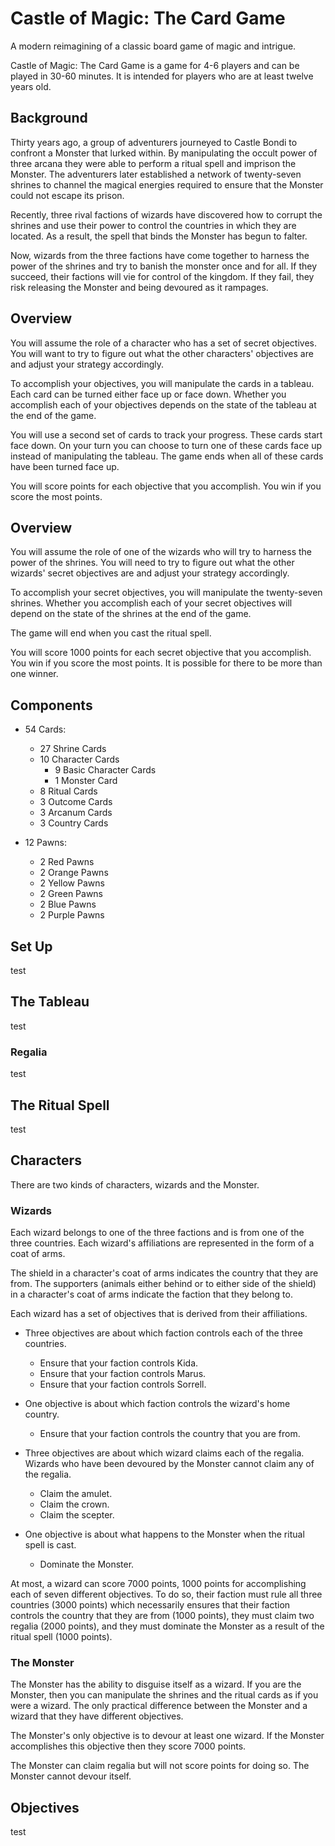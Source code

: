 # Castle of Magic: The Card Game
A modern reimagining of a classic board game of magic and intrigue.

Castle of Magic: The Card Game is a game for 4-6 players and can be played in 30-60 minutes.
It is intended for players who are at least twelve years old.

## Background
Thirty years ago, a group of adventurers journeyed to Castle Bondi to confront a Monster that lurked within.
By manipulating the occult power of three arcana they were able to perform a ritual spell and imprison the Monster.
The adventurers later established a network of twenty-seven shrines to channel the magical energies required to ensure that the Monster could not escape its prison.

Recently, three rival factions of wizards have discovered how to corrupt the shrines and use their power to control the countries in which they are located.
As a result, the spell that binds the Monster has begun to falter.

Now, wizards from the three factions have come together to harness the power of the shrines and try to banish the monster once and for all.
If they succeed, their factions will vie for control of the kingdom.
If they fail, they risk releasing the Monster and being devoured as it rampages.

## Overview
You will assume the role of a character who has a set of secret objectives.
You will want to try to figure out what the other characters' objectives are and adjust your strategy accordingly.
<!-- Some characters have objectives that are mutually compatible.
Those characters are natural allies.
Other characters are natural rivals. -->

To accomplish your objectives, you will manipulate the cards in a tableau.
Each card can be turned either face up or face down.
Whether you accomplish each of your objectives depends on the state of the tableau at the end of the game.
<!-- On your turn you can flip up to two cards, thereby changing the current state of the tableau. -->

You will use a second set of cards to track your progress.
These cards start face down.
On your turn you can choose to turn one of these cards face up instead of manipulating the tableau.
The game ends when all of these cards have been turned face up.

You will score points for each objective that you accomplish.
You win if you score the most points.

## Overview
You will assume the role of one of the wizards who will try to harness the power of the shrines.
You will need to try to figure out what the other wizards' secret objectives are and adjust your strategy accordingly.
<!-- You will have a set of secret objectives based on what faction you belong to and what country you are from. -->
<!--Other wizards from your faction will be your natural allies.
Other wizards from your country will be your natural rivals. -->

To accomplish your secret objectives, you will manipulate the twenty-seven shrines.
Whether you accomplish each of your secret objectives will depend on the state of the shrines at the end of the game.
<!-- Each shrine will be represented by a shrine card.
These shrine cards will be arranged in a tableau. -->
<!-- Each shrine card can be turned either face up or face down to indicate if the corresponding shrine is active or inactive.
On your turn you can flip one or two of the shrine cards, thereby changing the state of the tableau. -->

The game will end when you cast the ritual spell.
<!-- The nature of this spell will be determined by the eight ritual cards.
These cards start face down.
On your turn you can choose to turn one of these cards face up instead of manipulating the shrines.
The ritual spell will be cast when all eight ritual cards have been turned face up. -->

You will score 1000 points for each secret objective that you accomplish.
You win if you score the most points.
It is possible for there to be more than one winner.

## Components
- 54 Cards:
   - 27 Shrine Cards
   - 10 Character Cards
      - 9 Basic Character Cards
      <!-- - 3 Cultist Cards -->
      - 1 Monster Card
   - 8 Ritual Cards
   - 3 Outcome Cards
   - 3 Arcanum Cards
   - 3 Country Cards

- 12 Pawns:
   - 2 Red Pawns
   - 2 Orange Pawns
   - 2 Yellow Pawns
   - 2 Green Pawns
   - 2 Blue Pawns
   - 2 Purple Pawns

## Set Up
test

## The Tableau
test

### Regalia
test

## The Ritual Spell
test

## Characters
There are two kinds of characters, wizards and the Monster.

### Wizards
Each wizard belongs to one of the three factions and is from one of the three countries. Each wizard's affiliations are represented in the form of a coat of arms.

The shield in a character's coat of arms indicates the country that they are from.
The supporters (animals either behind or to either side of the shield) in a character's coat of arms indicate the faction that they belong to.

Each wizard has a set of objectives that is derived from their affiliations.

  - Three objectives are about which faction controls each of the three countries.
     - Ensure that your faction controls Kida.
     - Ensure that your faction controls Marus.
     - Ensure that your faction controls Sorrell.

  - One objective is about which faction controls the wizard's home country.
     - Ensure that your faction controls the country that you are from.

  - Three objectives are about which wizard claims each of the regalia. Wizards who have been devoured by the Monster cannot claim any of the regalia.
     - Claim the amulet.
     - Claim the crown.
     - Claim the scepter.

  - One objective is about what happens to the Monster when the ritual spell is cast.
     - Dominate the Monster.

At most, a wizard can score 7000 points, 1000 points for accomplishing each of seven different objectives.  To do so, their faction must rule all three countries (3000 points) which necessarily ensures that their faction controls the country that they are from (1000 points), they must claim two regalia (2000 points), and they must dominate the Monster as a result of the ritual spell (1000 points).

<!-- ### Cultists
Each basic character belongs to one of the three clans. Cultists do not owe fealty to any of the three countries. Instead, cultists worship the Hydra.

Each cultist scores one point for each country that their guild controls at the end of the game.

Each cultist scores one point for each piece of regalia that they control at the end of the game.

Each cultist scores one point if the Monster devours any characters at the end of the game.

If a cultist is devoured by the Monster, they score one point. -->

### The Monster
The Monster has the ability to disguise itself as a wizard.
If you are the Monster, then you can manipulate the shrines and the ritual cards as if you were a wizard.
The only practical difference between the Monster and a wizard that they have different objectives.

The Monster's only objective is to devour at least one wizard.
If the Monster accomplishes this objective then they score 7000 points.

The Monster can claim regalia but will not score points for doing so.
The Monster cannot devour itself.

## Objectives
test
